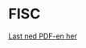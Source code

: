 # FISC

<object data="docs/Elsysprosjekt_rapport.pdf" type="application/pdf" width="100%" height="600px">
  <p><a href="docs/Elsysprosjekt_rapport.pdf">Last ned PDF-en her</a></p>
</object>
